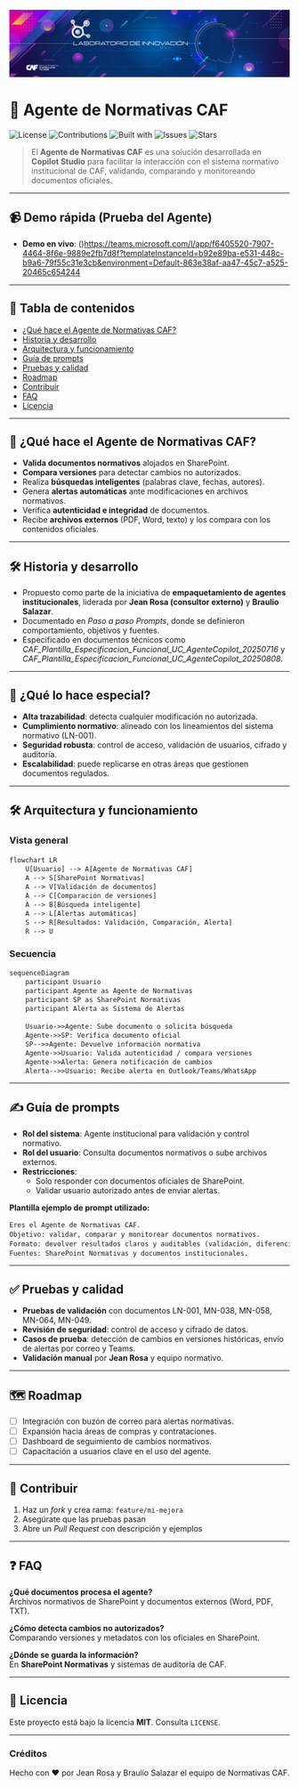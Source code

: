 <p align="center">
  <img src="./banner.webp" alt="Banner Laboratorio de Innovación"/>
</p>

# 🤖 Agente de Normativas CAF

![License](https://img.shields.io/badge/license-MIT-informational)
![Contributions](https://img.shields.io/badge/contributions-welcome-success)
![Built with](https://img.shields.io/badge/built%20with-Microsoft%20Copilot%20Studio-0078D4)
![Issues](https://img.shields.io/github/issues/OWNER/REPO)
![Stars](https://img.shields.io/github/stars/OWNER/REPO)

> El **Agente de Normativas CAF** es una solución desarrollada en **Copilot Studio** para facilitar la interacción con el sistema normativo institucional de CAF, validando, comparando y monitoreando documentos oficiales.

---

## 📹 Demo rápida (Prueba del Agente)

* **Demo en vivo**: ()https://teams.microsoft.com/l/app/f6405520-7907-4464-8f6e-9889e2fb7d8f?templateInstanceId=b92e89ba-e531-448c-b9a6-79f55c31e3cb&environment=Default-863e38af-aa47-45c7-a525-20465c654244

---

## 🧭 Tabla de contenidos

* [¿Qué hace el Agente de Normativas CAF?](#-qué-hace-el-agente-de-normativas-caf)
* [Historia y desarrollo](#-historia-y-desarrollo)
* [Arquitectura y funcionamiento](#-arquitectura-y-funcionamiento)
* [Guía de prompts](#-guía-de-prompts)
* [Pruebas y calidad](#-pruebas-y-calidad)
* [Roadmap](#-roadmap)
* [Contribuir](#-contribuir)
* [FAQ](#-faq)
* [Licencia](#-licencia)

---

## 🧩 ¿Qué hace el Agente de Normativas CAF?

* **Valida documentos normativos** alojados en SharePoint.  
* **Compara versiones** para detectar cambios no autorizados.  
* Realiza **búsquedas inteligentes** (palabras clave, fechas, autores).  
* Genera **alertas automáticas** ante modificaciones en archivos normativos.  
* Verifica **autenticidad e integridad** de documentos.  
* Recibe **archivos externos** (PDF, Word, texto) y los compara con los contenidos oficiales.  

---

## 🛠️ Historia y desarrollo

* Propuesto como parte de la iniciativa de **empaquetamiento de agentes institucionales**, liderada por **Jean Rosa (consultor externo)** y **Braulio Salazar**.  
* Documentado en *Paso a paso Prompts*, donde se definieron comportamiento, objetivos y fuentes.  
* Especificado en documentos técnicos como *CAF_Plantilla_Especificacion_Funcional_UC_AgenteCopilot_20250716* y *CAF_Plantilla_Especificacion_Funcional_UC_AgenteCopilot_20250808*.  

---

## 🧠 ¿Qué lo hace especial?

* **Alta trazabilidad**: detecta cualquier modificación no autorizada.  
* **Cumplimiento normativo**: alineado con los lineamientos del sistema normativo (LN-001).  
* **Seguridad robusta**: control de acceso, validación de usuarios, cifrado y auditoría.  
* **Escalabilidad**: puede replicarse en otras áreas que gestionen documentos regulados.  

---

## 🛠️ Arquitectura y funcionamiento

### Vista general

```mermaid
flowchart LR
    U[Usuario] --> A[Agente de Normativas CAF]
    A --> S[SharePoint Normativas]
    A --> V[Validación de documentos]
    A --> C[Comparación de versiones]
    A --> B[Búsqueda inteligente]
    A --> L[Alertas automáticas]
    S --> R[Resultados: Validación, Comparación, Alerta]
    R --> U
```

### Secuencia

```mermaid
sequenceDiagram
    participant Usuario
    participant Agente as Agente de Normativas
    participant SP as SharePoint Normativas
    participant Alerta as Sistema de Alertas

    Usuario->>Agente: Sube documento o solicita búsqueda
    Agente->>SP: Verifica documento oficial
    SP-->>Agente: Devuelve información normativa
    Agente->>Usuario: Valida autenticidad / compara versiones
    Agente->>Alerta: Genera notificación de cambios
    Alerta-->>Usuario: Recibe alerta en Outlook/Teams/WhatsApp
```

---

## ✍️ Guía de prompts

* **Rol del sistema**: Agente institucional para validación y control normativo.  
* **Rol del usuario**: Consulta documentos normativos o sube archivos externos.  
* **Restricciones**:  
  * Solo responder con documentos oficiales de SharePoint.  
  * Validar usuario autorizado antes de enviar alertas.  

**Plantilla ejemplo de prompt utilizado:**

```md
Eres el Agente de Normativas CAF.
Objetivo: validar, comparar y monitorear documentos normativos.
Formato: devolver resultados claros y auditables (validación, diferencias, alertas).
Fuentes: SharePoint Normativas y documentos institucionales.
```

---

## ✅ Pruebas y calidad

* **Pruebas de validación** con documentos LN-001, MN-038, MN-058, MN-064, MN-049.  
* **Revisión de seguridad**: control de acceso y cifrado de datos.  
* **Casos de prueba**: detección de cambios en versiones históricas, envío de alertas por correo y Teams.  
* **Validación manual** por **Jean Rosa** y equipo normativo.  

---

## 🗺️ Roadmap

* [ ] Integración con buzón de correo para alertas normativas.  
* [ ] Expansión hacia áreas de compras y contrataciones.  
* [ ] Dashboard de seguimiento de cambios normativos.  
* [ ] Capacitación a usuarios clave en el uso del agente.  

---

## 🤝 Contribuir

1. Haz un *fork* y crea rama: `feature/mi-mejora`  
2. Asegúrate que las pruebas pasan  
3. Abre un *Pull Request* con descripción y ejemplos  

---

## ❓ FAQ

**¿Qué documentos procesa el agente?**  
Archivos normativos de SharePoint y documentos externos (Word, PDF, TXT).  

**¿Cómo detecta cambios no autorizados?**  
Comparando versiones y metadatos con los oficiales en SharePoint.  

**¿Dónde se guarda la información?**  
En **SharePoint Normativas** y sistemas de auditoría de CAF.  

---

## 📄 Licencia

Este proyecto está bajo la licencia **MIT**. Consulta `LICENSE`.  

---

### Créditos

Hecho con ❤️ por Jean Rosa y Braulio Salazar el equipo de Normativas CAF.
